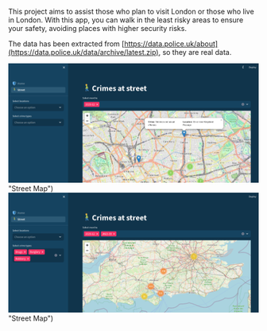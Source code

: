 This project aims to assist those who plan to visit London or those who live in London. With this app, you can walk in the least risky areas to ensure your safety, avoiding places with higher security risks.

The data has been extracted from [https://data.police.uk/about](https://data.police.uk/data/archive/latest.zip), so they are real data.

![Page Street](page_street.png) "Street Map")
![Page Street Crimes Selected](page_street_crimes_selected.png) "Street Map")

